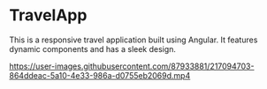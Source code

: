 # TravelApp

This is a responsive travel application built using Angular. It features dynamic components and has a sleek design. 

https://user-images.githubusercontent.com/87933881/217094703-864ddeac-5a10-4e33-986a-d0755eb2069d.mp4

